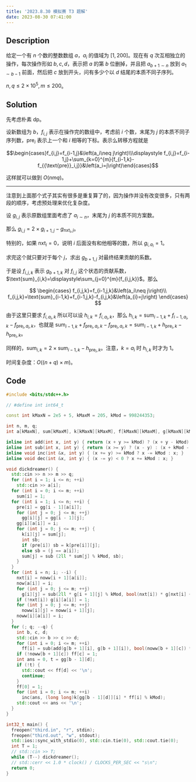 ```yaml
---
title: '2023.8.30 模拟赛 T3 题解'
date: 2023-08-30 07:41:00
---
```


## Description

给定一个有 $n$ 个数的整数数组 $a$，$a_i$ 的值域为 $[1,200]$。现在有 $q$ 次互相独立的操作，每次操作形如 $b,c,d$，表示把 $a$ 的第 $b$ 位删掉，并且把 $a_{b+1\sim n}$ 放到 $a_{1\sim b-1}$ 前面，然后把 $c$ 放到开头，问有多少个以 $d$ 结尾的本质不同子序列。

$n,q\leq 2\times 10^5,m\leq 200$。

## Solution

先考虑朴素 dp。

设新数组为 $b$，$f_{i,j}$ 表示在操作完的数组中，考虑前 $i$ 个数，末尾为 $j$ 的本质不同子序列数，$\text{pre}_i$ 表示上一个和 $i$ 相等的下标。表示么转移方程就是

$$\begin{cases}f_{i,j}=f_{i-1,j}&\left(a_i\neq j\right)\\\displaystyle f_{i,j}=f_{i-1,j}+\sum_{k=0}^{m}{f_{i-1,k}-f_{{\text{pre}}_i,j}}&\left(a_i=j\right)\end{cases}$$

这样就可以做到 $O(nmq)$。

---

注意到上面那个式子其实有很多是重复算了的，因为操作并没有改变很多，只有两段的顺序，考虑预处理来优化复杂度。

设 $g_{i,j}$ 表示原数组里面考虑了 $a_{i\sim n}$，末尾为 $j$ 的本质不同方案数。

那么 $g_{i,j}=2\times g_{i+1,j}-g_{\text{nxt}_i,j}$。

特别的，如果 $\text{nxt}_i=0$，说明 $i$ 后面没有和他相等的数，所以 $g_{i,a_i}=1$。

求完这个就只要对于每个 $j$，求出 $g_{b+1,j}$ 对最终结果贡献的系数。

于是设 $f_{i,j,k}$ 表示 $g_{b+1,k}$ 对 $f_{i,j}$ 这个状态的贡献系数，$\text{sum}_{i,k}=\displaystyle\sum_{j=0}^{m}{f_{i,j,k}}$。那么

$$
\begin{cases}
f_{i,j,k}=f_{i-1,j,k}&\left(a_i\neq j\right)\\
f_{i,j,k}=\text{sum}_{i-1,k}+f_{i-1,j,k}-f_{i,j,k}&\left(a_{i}=j\right)
\end{cases}
$$

由于这里只要求 $f_{i,a_i,k}$ 所以可以设 $h_{i,k}=f_{i,a_i,k}$，那么 $h_{i,k}=\text{sum}_{i-1,k}+f_{i-1,a_i,k}-f_{\text{pre}_i,a_i,k}$，也就是 $\text{sum}_{i-1,k}+f_{\text{pre}_i,a_i,k}-f_{\text{pre}_i,a_i,k}=\text{sum}_{i-1,k}+h_{\text{pre}_i,k}-h_{\text{pre}_i,k}$。

同样的，$\text{sum}_{i,k}=2\times \text{sum}_{i-1,k}-h_{\text{pre}_i,k}$。注意，$k=a_i$ 时 $h_{i,k}$ 时才为 $1$。

时间复杂度：$O\left((n+q)\times m\right)$。

## Code

```cpp
#include <bits/stdc++.h>

// #define int int64_t

const int kMaxN = 2e5 + 5, kMaxM = 205, kMod = 998244353;

int n, m, q;
int a[kMaxN], sum[kMaxM], k[kMaxN][kMaxM], f[kMaxN][kMaxM], g[kMaxN][kMaxM], ff[kMaxM], noww[kMaxN][kMaxM], gg[kMaxN][kMaxM], pre[kMaxN], nxt[kMaxN], now[kMaxM];

inline int add(int x, int y) { return (x + y >= kMod) ? (x + y - kMod) : (x + y); }
inline int sub(int x, int y) { return (x >= y) ? (x - y) : (x + kMod - y); }
inline void inc(int &x, int y) { (x += y) >= kMod ? x -= kMod : x; }
inline void dec(int &x, int y) { (x -= y) < 0 ? x += kMod : x; }

void dickdreamer() {
  std::cin >> n >> m >> q;
  for (int i = 1; i <= n; ++i)
    std::cin >> a[i];
  for (int i = 0; i <= m; ++i)
    sum[i] = 1;
  for (int i = 1; i <= n; ++i) {
    pre[i] = gg[i - 1][a[i]];
    for (int j = 0; j <= m; ++j)
      gg[i][j] = gg[i - 1][j];
    gg[i][a[i]] = i;
    for (int j = 0; j <= m; ++j) {
      k[i][j] = sum[j];
      int sb;
      if (pre[i]) sb = k[pre[i]][j];
      else sb = (j == a[i]);
      sum[j] = sub (2ll * sum[j] % kMod, sb);
    }
  }
  for (int i = n; i; --i) {
    nxt[i] = noww[i + 1][a[i]];
    now[a[i]] = i;
    for (int j = 0; j <= m; ++j)
      g[i][j] = sub(2ll * g[i + 1][j] % kMod, bool(nxt[i]) * g[nxt[i] + 1][j]);
    if (!nxt[i]) g[i][a[i]] = 1;
    for (int j = 0; j <= m; ++j)
      noww[i][j] = noww[i + 1][j];
    noww[i][a[i]] = i;
  }
  for (; q; --q) {
    int b, c, d;
    std::cin >> b >> c >> d;
    for (int i = 0; i <= m; ++i)
      ff[i] = sub(add(g[b + 1][i], g[b + 1][i]), bool(noww[b + 1][c]) * g[noww[b + 1][c] + 1][i]);
    if (!noww[b + 1][c]) ff[c] = 1;
    int ans = 0, t = gg[b - 1][d];
    if (!t) {
      std::cout << ff[d] << '\n';
      continue;
    }
    ff[0] = 1;
    for (int i = 0; i <= m; ++i)
      inc(ans, (long long)k[gg[b - 1][d]][i] * ff[i] % kMod);
    std::cout << ans << '\n';
  }
}

int32_t main() {
  freopen("third.in", "r", stdin);
  freopen("third.out", "w", stdout);
  std::ios::sync_with_stdio(0), std::cin.tie(0), std::cout.tie(0);
  int T = 1;
  // std::cin >> T;
  while (T--) dickdreamer();
  // std::cerr << 1.0 * clock() / CLOCKS_PER_SEC << "s\n";
  return 0;
}
```
